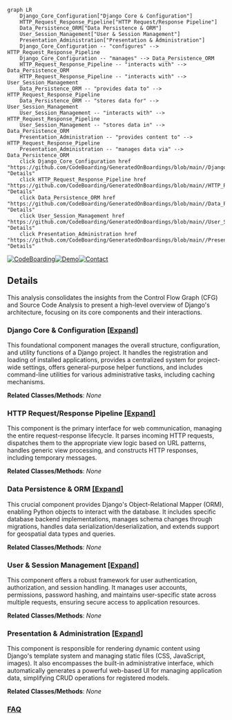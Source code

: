 ```mermaid
graph LR
    Django_Core_Configuration["Django Core & Configuration"]
    HTTP_Request_Response_Pipeline["HTTP Request/Response Pipeline"]
    Data_Persistence_ORM["Data Persistence & ORM"]
    User_Session_Management["User & Session Management"]
    Presentation_Administration["Presentation & Administration"]
    Django_Core_Configuration -- "configures" --> HTTP_Request_Response_Pipeline
    Django_Core_Configuration -- "manages" --> Data_Persistence_ORM
    HTTP_Request_Response_Pipeline -- "interacts with" --> Data_Persistence_ORM
    HTTP_Request_Response_Pipeline -- "interacts with" --> User_Session_Management
    Data_Persistence_ORM -- "provides data to" --> HTTP_Request_Response_Pipeline
    Data_Persistence_ORM -- "stores data for" --> User_Session_Management
    User_Session_Management -- "interacts with" --> HTTP_Request_Response_Pipeline
    User_Session_Management -- "stores data in" --> Data_Persistence_ORM
    Presentation_Administration -- "provides content to" --> HTTP_Request_Response_Pipeline
    Presentation_Administration -- "manages data via" --> Data_Persistence_ORM
    click Django_Core_Configuration href "https://github.com/CodeBoarding/GeneratedOnBoardings/blob/main//Django_Core_Configuration.md" "Details"
    click HTTP_Request_Response_Pipeline href "https://github.com/CodeBoarding/GeneratedOnBoardings/blob/main//HTTP_Request_Response_Pipeline.md" "Details"
    click Data_Persistence_ORM href "https://github.com/CodeBoarding/GeneratedOnBoardings/blob/main//Data_Persistence_ORM.md" "Details"
    click User_Session_Management href "https://github.com/CodeBoarding/GeneratedOnBoardings/blob/main//User_Session_Management.md" "Details"
    click Presentation_Administration href "https://github.com/CodeBoarding/GeneratedOnBoardings/blob/main//Presentation_Administration.md" "Details"
```

[![CodeBoarding](https://img.shields.io/badge/Generated%20by-CodeBoarding-9cf?style=flat-square)](https://github.com/CodeBoarding/GeneratedOnBoardings)[![Demo](https://img.shields.io/badge/Try%20our-Demo-blue?style=flat-square)](https://www.codeboarding.org/demo)[![Contact](https://img.shields.io/badge/Contact%20us%20-%20contact@codeboarding.org-lightgrey?style=flat-square)](mailto:contact@codeboarding.org)

## Details

This analysis consolidates the insights from the Control Flow Graph (CFG) and Source Code Analysis to present a high-level overview of Django's architecture, focusing on its core components and their interactions.

### Django Core & Configuration [[Expand]](./Django_Core_Configuration.md)
This foundational component manages the overall structure, configuration, and utility functions of a Django project. It handles the registration and loading of installed applications, provides a centralized system for project-wide settings, offers general-purpose helper functions, and includes command-line utilities for various administrative tasks, including caching mechanisms.


**Related Classes/Methods**: _None_

### HTTP Request/Response Pipeline [[Expand]](./HTTP_Request_Response_Pipeline.md)
This component is the primary interface for web communication, managing the entire request-response lifecycle. It parses incoming HTTP requests, dispatches them to the appropriate view logic based on URL patterns, handles generic view processing, and constructs HTTP responses, including temporary messages.


**Related Classes/Methods**: _None_

### Data Persistence & ORM [[Expand]](./Data_Persistence_ORM.md)
This crucial component provides Django's Object-Relational Mapper (ORM), enabling Python objects to interact with the database. It includes specific database backend implementations, manages schema changes through migrations, handles data serialization/deserialization, and extends support for geospatial data types and queries.


**Related Classes/Methods**: _None_

### User & Session Management [[Expand]](./User_Session_Management.md)
This component offers a robust framework for user authentication, authorization, and session handling. It manages user accounts, permissions, password hashing, and maintains user-specific state across multiple requests, ensuring secure access to application resources.


**Related Classes/Methods**: _None_

### Presentation & Administration [[Expand]](./Presentation_Administration.md)
This component is responsible for rendering dynamic content using Django's template system and managing static files (CSS, JavaScript, images). It also encompasses the built-in administrative interface, which automatically generates a powerful web-based UI for managing application data, simplifying CRUD operations for registered models.


**Related Classes/Methods**: _None_



### [FAQ](https://github.com/CodeBoarding/GeneratedOnBoardings/tree/main?tab=readme-ov-file#faq)